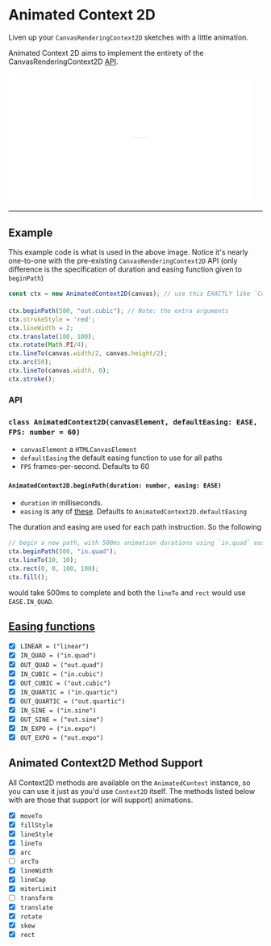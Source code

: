# Animated Context 2D
Liven up your `CanvasRenderingContext2D` sketches with a little animation.

Animated Context 2D aims to implement the entirety of the CanvasRenderingContext2D
[API](https://developer.mozilla.org/en-US/docs/Web/API/CanvasRenderingContext2D).

<img src="./images/example.gif" width="48%" alt="basic example" /><img src="./images/example-tree.gif" width="48%" alt="tree example" />

---

## Example
This example code is what is used in the above image. Notice it's nearly one-to-one
with the pre-existing `CanvasRenderingContext2D` API (only difference is the
specification of duration and easing function given to `beginPath`)

```js
const ctx = new AnimatedContext2D(canvas); // use this EXACTLY like `Context2D`, animations are FREE!

ctx.beginPath(500, "out.cubic"); // Note: the extra arguments
ctx.strokeStyle = 'red';
ctx.lineWidth = 2;
ctx.translate(100, 100);
ctx.rotate(Math.PI/4);
ctx.lineTo(canvas.width/2, canvas.height/2);
ctx.arc(50);
ctx.lineTo(canvas.width, 0);
ctx.stroke();
```

### API

### `class AnimatedContext2D(canvasElement, defaultEasing: EASE, FPS: number = 60)`

- `canvasElement` a `HTMLCanvasElement`
- `defaultEasing` the default easing function to use for all paths
- `FPS` frames-per-second. Defaults to 60

#### `AnimatedContext2D.beginPath(duration: number, easing: EASE)`

- `duration` in milliseconds.
- `easing` is any of [these](#easing-functions). Defaults to `AnimatedContext2D.defaultEasing`

The duration and easing are used for each path instruction. So the following

```js
// begin a new path, with 500ms animation durations using `in.quad` easing function
ctx.beginPath(500, "in.quad");
ctx.lineTo(10, 10);
ctx.rect(0, 0, 100, 100);
ctx.fill();
```

would take 500ms to complete and both the `lineTo` and `rect` would use `EASE.IN_QUAD`.

## [Easing functions](src/Easing.ts)
- [x] `LINEAR = ("linear")`
- [x] `IN_QUAD = ("in.quad")`
- [x] `OUT_QUAD = ("out.quad")`
- [x] `IN_CUBIC = ("in.cubic")`
- [x] `OUT_CUBIC = ("out.cubic")`
- [x] `IN_QUARTIC = ("in.quartic")`
- [x] `OUT_QUARTIC = ("out.quartic")`
- [x] `IN_SINE = ("in.sine")`
- [x] `OUT_SINE = ("out.sine")`
- [x] `IN_EXPO = ("in.expo")`
- [x] `OUT_EXPO = ("out.expo")`

## Animated Context2D Method Support
All Context2D methods are available on the `AnimatedContext` instance, so you
can use it just as you'd use `Context2D` itself. The methods listed below with
are those that support (or will support) animations.

- [x] `moveTo`
- [x] `fillStyle`
- [x] `lineStyle`
- [x] `lineTo`
- [x] `arc`
- [ ] `arcTo`
- [x] `lineWidth`
- [x] `lineCap`
- [x] `miterLimit`
- [ ] `transform`
- [x] `translate`
- [x] `rotate`
- [x] `skew`
- [x] `rect`

